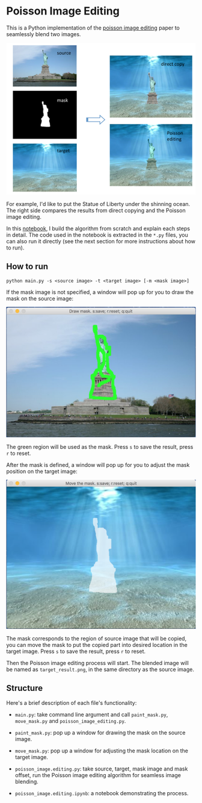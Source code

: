 # Poisson Image Editing

This is a Python implementation of the [poisson image editing](https://www.cs.virginia.edu/~connelly/class/2014/comp_photo/proj2/poisson.pdf) paper to seamlessly blend two images. 

![](figs/example1/all.png)

For example, I'd like to put the Statue of Liberty under the shinning ocean. The right side compares the results from direct copying and the Poisson image editing. 

In this [notebook](https://github.com/PPPW/poisson-image-editing/tree/master/poisson_image_editing.ipynb), I build the algorithm from scratch and explain each steps in detail. The code used in the notebook is extracted in the `*.py` files, you can also run it directly (see the next section for more instructions about how to run). 

## How to run

```
python main.py -s <source image> -t <target image> [-m <mask image>]
```

If the mask image is not specified, a window will pop up for you to draw the mask on the source image:

![](figs/demo/draw_mask.png)

The green region will be used as the mask. Press `s` to save the result, press `r` to reset. 

After the mask is defined, a window will pop up for you to adjust the mask position on the target image: 

![](figs/demo/move_mask.png)

The mask corresponds to the region of source image that will be copied, you can move the mask to put the copied part into desired location in the target image. Press `s` to save the result, press `r` to reset. 

Then the Poisson image editing process will start. The blended image will be named as `target_result.png`, in the same directory as the source image. 


## Structure
Here's a brief description of each file's functionality:

* `main.py`: take command line argument and call `paint_mask.py`, `move_mask.py` and `poisson_image_editing.py`. 

* `paint_mask.py`: pop up a window for drawing the mask on the source image.

* `move_mask.py`: pop up a window for adjusting the mask location on the target image.

* `poisson_image.editing.py`: take source, target, mask image and mask offset, run the Poisson image editing algorithm for seamless image blending. 

* `poisson_image.editing.ipynb`: a notebook demonstrating the process. 
